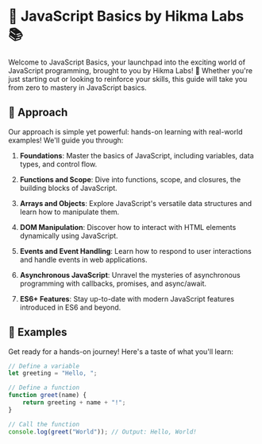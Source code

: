 # 🚀 JavaScript Basics by Hikma Labs 📚

Welcome to JavaScript Basics, your launchpad into the exciting world of JavaScript programming, brought to you by Hikma Labs! 🌟 Whether you're just starting out or looking to reinforce your skills, this guide will take you from zero to mastery in JavaScript basics.

## 🎯 Approach

Our approach is simple yet powerful: hands-on learning with real-world examples! We'll guide you through:

1. **Foundations**: Master the basics of JavaScript, including variables, data types, and control flow.

2. **Functions and Scope**: Dive into functions, scope, and closures, the building blocks of JavaScript.

3. **Arrays and Objects**: Explore JavaScript's versatile data structures and learn how to manipulate them.

4. **DOM Manipulation**: Discover how to interact with HTML elements dynamically using JavaScript.

5. **Events and Event Handling**: Learn how to respond to user interactions and handle events in web applications.

6. **Asynchronous JavaScript**: Unravel the mysteries of asynchronous programming with callbacks, promises, and async/await.

7. **ES6+ Features**: Stay up-to-date with modern JavaScript features introduced in ES6 and beyond.

## 🌈 Examples

Get ready for a hands-on journey! Here's a taste of what you'll learn:

```javascript
// Define a variable
let greeting = "Hello, ";

// Define a function
function greet(name) {
    return greeting + name + "!";
}

// Call the function
console.log(greet("World")); // Output: Hello, World!
